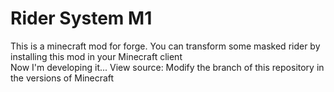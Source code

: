 # Rider System M1
This is a minecraft mod for forge. You can transform some masked rider by installing this mod in your Minecraft client<br>
Now I'm developing it... 
View source: Modify the branch of this repository in the versions of Minecraft
